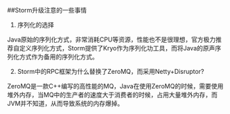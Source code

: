##Storm升级注意的一些事情

1. 序列化的选择

 Java原始的序列化方式，非常消耗CPU等资源，性能也不是很理想，官方极力推荐自定义序列化方式，Storm提供了Kryo作为序列化功工具，而将Java的原声序列化方式作为备用的序列化方式。

2. Storm中的RPC框架为什么替换了ZeroMQ，而采用Netty+Disruptor?

 ZeroMQ是一款C++编写的高性能的MQ，Java在使用ZeroMQ的时候，需要使用堆外内存，当MQ中的生产者的速度大于消费者的时候，占用大量堆外内存，而JVM并不知道，从而导致系统的内存爆掉。